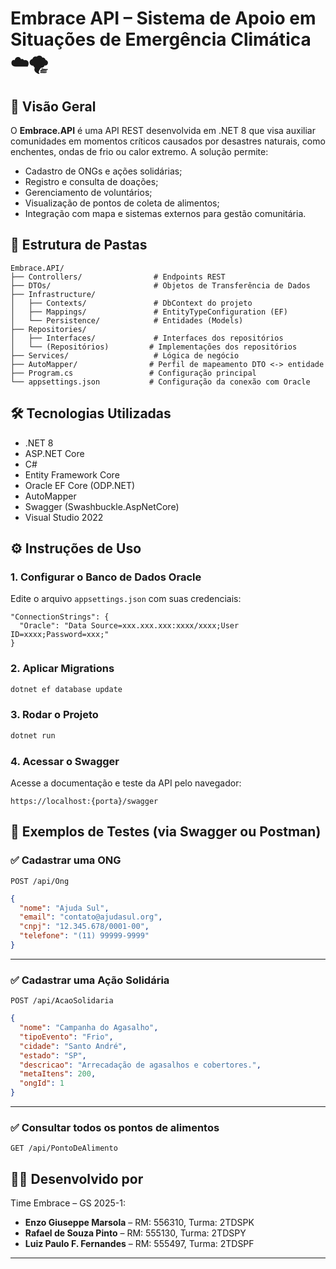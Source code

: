 # Embrace API – Sistema de Apoio em Situações de Emergência Climática ☁️🌪️

## 📘 Visão Geral

O **Embrace.API** é uma API REST desenvolvida em .NET 8 que visa auxiliar comunidades em momentos críticos causados por desastres naturais, como enchentes, ondas de frio ou calor extremo. A solução permite:

- Cadastro de ONGs e ações solidárias;
- Registro e consulta de doações;
- Gerenciamento de voluntários;
- Visualização de pontos de coleta de alimentos;
- Integração com mapa e sistemas externos para gestão comunitária.

<!--
---

## 🧱 Arquitetura do Projeto

DIAGRAMA DA ARQUITETURA AQUI
[INSERIR DIAGRAMA DE CAMADAS AQUI]

---
-->

## 📂 Estrutura de Pastas

```
Embrace.API/
├── Controllers/                # Endpoints REST
├── DTOs/                       # Objetos de Transferência de Dados
├── Infrastructure/
│   ├── Contexts/               # DbContext do projeto
│   ├── Mappings/               # EntityTypeConfiguration (EF)
│   └── Persistence/            # Entidades (Models)
├── Repositories/
│   ├── Interfaces/             # Interfaces dos repositórios
│   └── (Repositórios)         # Implementações dos repositórios
├── Services/                   # Lógica de negócio
├── AutoMapper/                # Perfil de mapeamento DTO <-> entidade
├── Program.cs                 # Configuração principal
└── appsettings.json           # Configuração da conexão com Oracle
```

## 🛠️ Tecnologias Utilizadas

- .NET 8
- ASP.NET Core
- C#
- Entity Framework Core
- Oracle EF Core (ODP.NET)
- AutoMapper
- Swagger (Swashbuckle.AspNetCore)
- Visual Studio 2022

## ⚙️ Instruções de Uso

### 1. Configurar o Banco de Dados Oracle

Edite o arquivo `appsettings.json` com suas credenciais:

```
"ConnectionStrings": {
  "Oracle": "Data Source=xxx.xxx.xxx:xxxx/xxxx;User ID=xxxx;Password=xxx;"
}
```

### 2. Aplicar Migrations

```bash
dotnet ef database update
```

### 3. Rodar o Projeto

```bash
dotnet run
```

### 4. Acessar o Swagger

Acesse a documentação e teste da API pelo navegador:

```
https://localhost:{porta}/swagger
```

## 🧪 Exemplos de Testes (via Swagger ou Postman)

### ✅ Cadastrar uma ONG

```
POST /api/Ong
```

```json
{
  "nome": "Ajuda Sul",
  "email": "contato@ajudasul.org",
  "cnpj": "12.345.678/0001-00",
  "telefone": "(11) 99999-9999"
}
```

---

### ✅ Cadastrar uma Ação Solidária

```
POST /api/AcaoSolidaria
```

```json
{
  "nome": "Campanha do Agasalho",
  "tipoEvento": "Frio",
  "cidade": "Santo André",
  "estado": "SP",
  "descricao": "Arrecadação de agasalhos e cobertores.",
  "metaItens": 200,
  "ongId": 1
}
```

---

### ✅ Consultar todos os pontos de alimentos

```
GET /api/PontoDeAlimento
```

## 👨‍💻 Desenvolvido por

Time Embrace – GS 2025-1:

- **Enzo Giuseppe Marsola** – RM: 556310, Turma: 2TDSPK  
- **Rafael de Souza Pinto** – RM: 555130, Turma: 2TDSPY  
- **Luiz Paulo F. Fernandes** – RM: 555497, Turma: 2TDSPF

---
